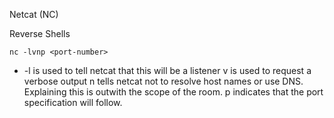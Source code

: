 Netcat (NC)

Reverse Shells

`nc -lvnp <port-number>`

- -l is used to tell netcat that this will be a listener
v is used to request a verbose output
n tells netcat not to resolve host names or use DNS. Explaining this is outwith the scope of the room.
p indicates that the port specification will follow.

